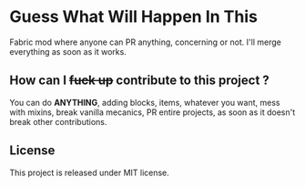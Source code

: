 # Guess What Will Happen In This

Fabric mod where anyone can PR anything, concerning or not. I'll merge everything as soon as it works. 

## How can I ~~fuck up~~ contribute to this project ?

You can do **ANYTHING**, adding blocks, items, whatever you want, mess with mixins, break vanilla mecanics, PR entire projects, as soon as it doesn't break other contributions.

## License

This project is released under MIT license.
